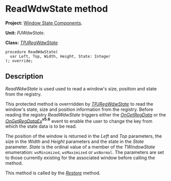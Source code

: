 <a href='Hidden comment: 
$Rev$
$Date$
'></a>

# ReadWdwState method #

**Project:** [Window State Components](WindowStateComponents.md).

**Unit:** _PJWdwState_.

**Class:** _[TPJRegWdwState](TPJRegWdwState.md)_

```
procedure ReadWdwState(
  var Left, Top, Width, Height, State: Integer
); override;
```

## Description ##

_ReadWdwState_ is used  used to read a window's size, position and state from the registry.

This protected method is overrridden by _[TPJRegWdwState](TPJRegWdwState.md)_ to read the window's state, size and position information from the registry. Before reading the registry _ReadWdwState_ triggers either the _[OnGetRegData](TPJRegWdwStateOnGetRegData.md)_ or the _[OnGetRegDataEx](TPJRegWdwStateOnGetRegDataEx.md)_**<sup>v5.6</sup>** event to enable the user to change the key from which the state data is to be read.

The position of the window is returned in the _Left_ and _Top_ parameters, the size in the _Width_ and _Height_ parameters and the state in the _State_ parameter. _State_ is the ordinal value of a member of the _TWindowState_ enumeration: `wsMinimized`, `wsMaximized` or `wsNormal`. The parameters are set to those currently existing for the associated window before calling the method.

This method is called by the _[Restore](TPJRegWdwStateRestore.md)_ method.